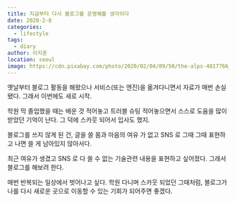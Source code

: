 ```yaml
---
title: 지금부터 다시 블로그를 운영해볼 생각이다
date: 2020-2-8
categories:
  - lifestyle
tags: 
  - diary
author: 이지훈
location: seoul  
image: https://cdn.pixabay.com/photo/2020/02/04/09/50/the-alps-4817766_960_720.jpg
---
```


옛날부터 블로그 활동을 해왔으나 서비스(또는 엔진)을 옮겨다니면서 자료가 매번 손실됐다. 그래서 이번에도 새로 시작.
 
학원 막 졸업했을 때는 배운 것 적어놓고 트러블 슈팅 적어놓으면서 스스로 도움을 많이 받았던 기억이 난다. 그 덕에 스카웃 되어서 입사도 했지.

블로그를 쓰지 않게 된 건, 글을 쓸 몸과 마음의 여유 가 없고 SNS 로 그때 그때 표현하고 나면 쓸 게 남아있지 않아서다.

최근 여유가 생겼고 SNS 로 다 쓸 수 없는 기술관련 내용을 표현하고 싶어졌다. 그래서 블로그를 해보려 한다.  

매번 반복되는 일상에서 벗어나고 싶다. 학원 다니며 스카웃 되었던 그때처럼, 블로그가 나를 다시 새로운 곳으로 이동할 수 있는 기회가 되어주면 좋겠다.